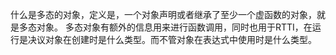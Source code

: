 什么是多态的对象，定义是，一个对象声明或者继承了至少一个虚函数的对象，就是多态对象。
多态对象有额外的信息用来进行函数调用，同时也用于RTTI，在运行是决议对象在创建时是什么类型。而不管对象在表达式中使用时是什么类型。
